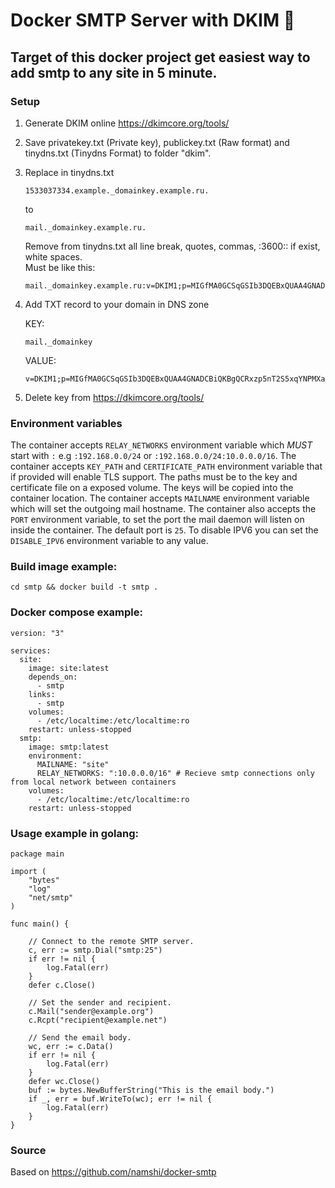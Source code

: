 # Docker SMTP Server with DKIM 📧

## Target of this docker project get easiest way to add smtp to any site in 5 minute.

### Setup
1. Generate DKIM online https://dkimcore.org/tools/
2. Save privatekey.txt (Private key), publickey.txt (Raw format) and tinydns.txt (Tinydns Format)
to folder "dkim".
3. Replace in tinydns.txt  
    ```
    1533037334.example._domainkey.example.ru.
    ```  
    to  
    ```
    mail._domainkey.example.ru.
    ```  
    Remove from tinydns.txt all line break, quotes, commas, :3600:: if exist, white spaces.   
    Must be like this:  
    ```
    mail._domainkey.example.ru:v=DKIM1;p=MIGfMA0GCSqGSIb3DQEBxQUAA4GNADCBiQKBgQCRxzp5nT2S5xqYNPMXaHzx9FZdO+QKiZse6tOTcDeZbRzR9I/oEzMgbuDoWwQ2SsCfvlx7lzxKjDaKkbl3rxnSF1wpSre7AMqM9nZq7b5kX+YzWXzuTiwCMBl6bbnAi/x+qePV9lURJVu5YcblYYOAqWZ/3F/8DDRFGeBjDwcwIDAQAB
    ```
      
4. Add TXT record to your domain in DNS zone    
    
    KEY:   
    ```
    mail._domainkey
    ```   
    
    VALUE:   
    ```
    v=DKIM1;p=MIGfMA0GCSqGSIb3DQEBxQUAA4GNADCBiQKBgQCRxzp5nT2S5xqYNPMXaHzx9FZdO+QKiZse6tOTcDeZbRzR9I/oEzMgbuDoWwQ2SsCfvlx7lzxKjDaKkbl3rxnSF1wpSre7AMqM9nZq7b5kX+YzWXzuTiwCMBl6bbnAi/x+qePV9lURJVu5YcblYYOAqWZ/3F/8DDRFGeBjDwcwIDAQAB
    ```   
    
5. Delete key from https://dkimcore.org/tools/   

### Environment variables
The container accepts `RELAY_NETWORKS` environment variable which *MUST* start with `:` e.g `:192.168.0.0/24` or `:192.168.0.0/24:10.0.0.0/16`.
The container accepts `KEY_PATH` and `CERTIFICATE_PATH` environment variable that if provided will enable TLS support. The paths must be to the key and certificate file on a exposed volume. The keys will be copied into the container location.
The container accepts `MAILNAME` environment variable which will set the outgoing mail hostname.
The container also accepts the `PORT` environment variable, to set the port the mail daemon will listen on inside the container. The default port is `25`.
To disable IPV6 you can set the `DISABLE_IPV6` environment variable to any value.



### Build image example:
```
cd smtp && docker build -t smtp .
```

### Docker compose example:

```
version: "3"

services:
  site:
    image: site:latest
    depends_on:
      - smtp
    links:
      - smtp
    volumes:
      - /etc/localtime:/etc/localtime:ro
    restart: unless-stopped
  smtp:
    image: smtp:latest
    environment:
      MAILNAME: "site"
      RELAY_NETWORKS: ":10.0.0.0/16" # Recieve smtp connections only from local network between containers 
    volumes:
      - /etc/localtime:/etc/localtime:ro
    restart: unless-stopped
```

### Usage example in golang:
```
package main

import (
	"bytes"
	"log"
	"net/smtp"
)

func main() {
	
	// Connect to the remote SMTP server.
	c, err := smtp.Dial("smtp:25")
	if err != nil {
		log.Fatal(err)
	}
	defer c.Close()
	
	// Set the sender and recipient.
	c.Mail("sender@example.org")
	c.Rcpt("recipient@example.net")
	
	// Send the email body.
	wc, err := c.Data()
	if err != nil {
		log.Fatal(err)
	}
	defer wc.Close()
	buf := bytes.NewBufferString("This is the email body.")
	if _, err = buf.WriteTo(wc); err != nil {
		log.Fatal(err)
	}
}
```

### Source
Based on https://github.com/namshi/docker-smtp
